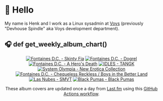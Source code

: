 # 👋 Hello

My name is Henk and I work as a Linux sysadmin at <a href="https://www.voys.co/about/">Voys</a> (previously "Devhouse Spindle" aka Voys development department).

## 🎧 def get_weekly_album_chart()
<!-- lastfm -->
<p align="center"><a href="https://www.last.fm/music/Fontaines+D.C./Skinty+Fia"><img src="https://lastfm.freetls.fastly.net/i/u/64s/7384e60ccd4592662d959e2ec5335864.jpg" title="Fontaines D.C. - Skinty Fia"></a> <a href="https://www.last.fm/music/Fontaines+D.C./Dogrel"><img src="https://lastfm.freetls.fastly.net/i/u/64s/a6e4705a174dcf7b423e82ed06038263.jpg" title="Fontaines D.C. - Dogrel"></a> <a href="https://www.last.fm/music/Fontaines+D.C./A+Hero%27s+Death"><img src="https://lastfm.freetls.fastly.net/i/u/64s/c26a07bde7cb26e937acf90255fdf240.jpg" title="Fontaines D.C. - A Hero's Death"></a> <a href="https://www.last.fm/music/IDLES/TANGK"><img src="https://lastfm.freetls.fastly.net/i/u/64s/de7a2f010aac09f197aa8b342159c0f0.jpg" title="IDLES - TANGK"></a> <a href="https://www.last.fm/music/System+Olympia/New+Erotica+Collection"><img src="https://lastfm.freetls.fastly.net/i/u/64s/4889493c2fbb1966d79a94d2e0f9cf21.jpg" title="System Olympia - New Erotica Collection"></a> <a href="https://www.last.fm/music/Fontaines+D.C./Chequeless+Reckless+%2F+Boys+in+the+Better+Land"><img src="https://lastfm.freetls.fastly.net/i/u/64s/272561cd9f7c13976c366b53425d8f25.jpg" title="Fontaines D.C. - Chequeless Reckless / Boys in the Better Land"></a> <a href="https://www.last.fm/music/Las+Nubes/SMVT"><img src="https://lastfm.freetls.fastly.net/i/u/64s/b7950b59df3a033c26fabbdb97140e7d.jpg" title="Las Nubes - SMVT"></a> <a href="https://www.last.fm/music/Black+Pumas/Black+Pumas"><img src="https://lastfm.freetls.fastly.net/i/u/64s/ef439d0047f456170ef7bdb57f971bd6.png" title="Black Pumas - Black Pumas"></a> </p>

<p align="center">These album covers are updated once a day from <a href="https://www.last.fm/user/hbokh">Last.fm</a> using this <a href="https://github.com/marketplace/actions/lastfm-to-markdown">GitHub Actions workflow</a>.</p>
